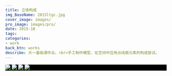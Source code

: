 ```yaml
---
title: 立体构成
img_BaseName: 2015ltgc.jpg
cover_image: images/
pro_image: images/pro/
date: 2015-10
tags:
categories: 
- work
back_btn: works
describe: 大一基础课作业。<br>手工制作模型，在空间中应用点线面元素的构成尝试。
---
```

<div style=" background-color:black; ">

<a  href="https://waterpatch.oss-cn-guangzhou.aliyuncs.com/2015-LiTiGouCheng/1.jpg" class="fancybox" data-fancybox="gallery1"><img class="content-a-img" src="https://waterpatch.oss-cn-guangzhou.aliyuncs.com/2015-LiTiGouCheng/1.jpg" ></a>
<a  href="https://waterpatch.oss-cn-guangzhou.aliyuncs.com/2015-LiTiGouCheng/2.jpg" class="fancybox" data-fancybox="gallery1"><img class="content-a-img" src="https://waterpatch.oss-cn-guangzhou.aliyuncs.com/2015-LiTiGouCheng/2.jpg" ></a>
<a  href="https://waterpatch.oss-cn-guangzhou.aliyuncs.com/2015-LiTiGouCheng/3.jpg" class="fancybox" data-fancybox="gallery1"><img class="content-a-img" src="https://waterpatch.oss-cn-guangzhou.aliyuncs.com/2015-LiTiGouCheng/3.jpg" ></a>
<a  href="https://waterpatch.oss-cn-guangzhou.aliyuncs.com/2015-LiTiGouCheng/4.jpg" class="fancybox" data-fancybox="gallery1"><img class="content-a-img" src="https://waterpatch.oss-cn-guangzhou.aliyuncs.com/2015-LiTiGouCheng/4.jpg" ></a>


</div>
